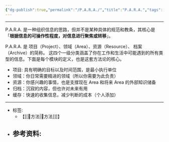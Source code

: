 ```yaml
---
{"dg-publish":true,"permalink":"/P.A.R.A./","title":"P.A.R.A.","tags":["📥"]}
---
```


---
P.A.R.A. 是一种组织信息的思路，但并不是某种具体的规范和教条，其核心是「**根据信息的可操作性程度，对信息进行聚焦或转移**」。

P.A.R.A. 是 项目（Project）、领域（Area）、资源（Resource）、 档案（Archive）的简称。
这四个一级分类涵盖了你在工作和生活中可能遇到的所有类型的信息。下面是每个模块的定义，也是这套方法论的核心。

- 项目: 具有明确的目标以及时间范围，是最小执行单位
- 领域：你日常需要精进的领域（所以你需要为此负责）
- 资源：你感兴趣的事情，也是支撑现在 Area 和将来 Area 的外部知识储备
- 归档：沉寂的内容，但也许对未来有用
- 缓存：快速的收集信息，减少判断的成本（个人添加）
---

- 标签: 
	- 【[[🥇方法\|🥇方法]]]】
- 参考资料:
	- 
